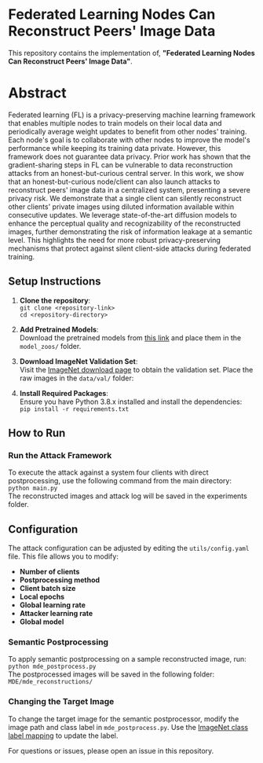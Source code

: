 # Federated Learning Nodes Can Reconstruct Peers' Image Data

This repository contains the implementation of, **"Federated Learning Nodes Can Reconstruct Peers' Image Data"**. 

# Abstract
Federated learning (FL) is a privacy-preserving machine learning framework that enables multiple nodes to train models on their local data and periodically average weight updates to benefit from other nodes' training. Each node's goal is to collaborate with other nodes to improve the model's performance while keeping its training data private. However, this framework does not guarantee data privacy. Prior work has shown that the gradient-sharing steps in FL can be vulnerable to data reconstruction attacks from an honest-but-curious central server. In this work, we show that an honest-but-curious node/client can also launch attacks to reconstruct peers' image data in a centralized system, presenting a severe privacy risk. We demonstrate that a single client can silently reconstruct other clients' private images using diluted information available within consecutive updates. We leverage state-of-the-art diffusion models to enhance the perceptual quality and recognizability of the reconstructed images, further demonstrating the risk of information leakage at a semantic level. This highlights the need for more robust privacy-preserving mechanisms that protect against silent client-side attacks during federated training.

## Setup Instructions

1. **Clone the repository**:  
   `git clone <repository-link>`  
   `cd <repository-directory>`  

2. **Add Pretrained Models**:  
   Download the pretrained models from [this link](<link>) and place them in the `model_zoos/` folder.

3. **Download ImageNet Validation Set**:  
   Visit the [ImageNet download page](https://www.image-net.org/download.php) to obtain the validation set. Place the raw images in the `data/val/` folder:


4. **Install Required Packages**:  
Ensure you have Python 3.8.x installed and install the dependencies:  
`pip install -r requirements.txt`

## How to Run

### Run the Attack Framework
To execute the attack against a system four clients with direct postprocessing, use the following command from the main directory:  
`python main.py`  
The reconstructed images and attack log will be saved in the experiments folder.

## Configuration

The attack configuration can be adjusted by editing the `utils/config.yaml` file. This file allows you to modify:
- **Number of clients**  
- **Postprocessing method**  
- **Client batch size**  
- **Local epochs**
- **Global learning rate**
- **Attacker learning rate**
- **Global model**


### Semantic Postprocessing
To apply semantic postprocessing on a sample reconstructed image, run:  
`python mde_postprocess.py`  
The postprocessed images will be saved in the following folder:  
`MDE/mde_reconstructions/`

### Changing the Target Image
To change the target image for the semantic postprocessor, modify the image path and class label in `mde_postprocess.py`. Use the [ImageNet class label mapping](https://deeplearning.cms.waikato.ac.nz/user-guide/class-maps/IMAGENET/) to update the label.

For questions or issues, please open an issue in this repository.

